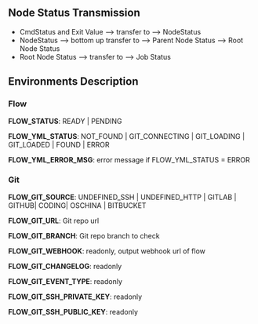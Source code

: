 ## Node Status Transmission

- CmdStatus and Exit Value --> transfer to --> NodeStatus
- NodeStatus --> bottom up transfer to --> Parent Node Status --> Root Node Status
- Root Node Status --> transfer to --> Job Status

## Environments Description

### Flow

**FLOW_STATUS**: READY | PENDING

**FLOW_YML_STATUS**: NOT_FOUND | GIT_CONNECTING | GIT_LOADING | GIT_LOADED | FOUND | ERROR

**FLOW_YML_ERROR_MSG**: error message if FLOW_YML_STATUS = ERROR

### Git 
        
**FLOW_GIT_SOURCE**: UNDEFINED_SSH | UNDEFINED_HTTP | GITLAB | GITHUB| CODING| OSCHINA | BITBUCKET 

**FLOW_GIT_URL**: Git repo url

**FLOW_GIT_BRANCH**: Git repo branch to check

**FLOW_GIT_WEBHOOK**: readonly, output webhook url of flow

**FLOW_GIT_CHANGELOG**: readonly

**FLOW_GIT_EVENT_TYPE**: readonly

**FLOW_GIT_SSH_PRIVATE_KEY**: readonly

**FLOW_GIT_SSH_PUBLIC_KEY**: readonly